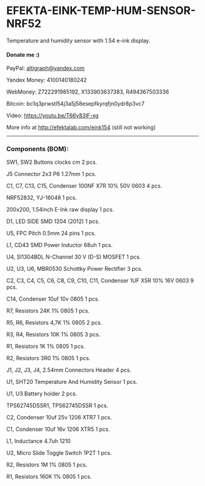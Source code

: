 # EFEKTA-EINK-TEMP-HUM-SENSOR-NRF52

Temperature and humidity sensor with 1.54 e-ink display.

#### Donate me :)

PayPal: altigraph@yandex.com

Yandex Money: 4100140180242

WebMoney: Z722291985192, X133903637383, R494367503336

Bitcoin: bc1q3prwstl54j3a5j58esepfkyrqfjn0ydr8p3vc7

Video: https://youtu.be/T66y83lF-xg

More info at http://efektalab.com/eink154 (still not working)

---

### Components (BOM):

SW1, SW2 Buttons clocks cm 2 pcs.

J5 Connector 2x3 P6 1.27mm 1 pcs.

C1, C7, C13, C15, Condenser 100NF X7R 10% 50V 0603 4 pcs.

NRF52832, YJ-16048 1 pcs.

200x200, 1.54inch E-Ink raw display 1 pcs.

D1, LED SIDE SMD 1204 (2012) 1 pcs.

U5, FPC Pitch 0.5mm 24 pins 1 pcs.

L1, CD43 SMD Power Inductor 68uh 1 pcs.

U4, SI1304BDL N-Channel 30 V (D-S) MOSFET 1 pcs.

U2, U3, U6, MBR0530 Schottky Power Rectifier 3 pcs.

C2, C3, C4, C5, C6, C8, C9, C10, C11, Condenser 1UF X5R 10% 16V 0603 9 pcs.

C14, Condenser 10uf 10v 0805 1 pcs.

R7, Resistors 24K 1% 0805 1 pcs.

R5, R6, Resistors 4,7K 1% 0805 2 pcs.

R3, R4, Resistors 10K 1% 0805 3 pcs.

R1, Resistors 1K 1% 0805 1 pcs.

R2, Resistors 3R0 1% 0805 1 pcs.

J1, J2, J3, J4, 2.54mm Connectors Header 4 pcs.

U1, SHT20 Temperature And Humidity Sensor 1 pcs.

U1, U3 Battery holder 2 pcs.

TPS62745DSSR1, TPS62745DSSR 1 pcs.

C2, Condenser 10uf 25v 1206 XTR7 1 pcs.

C1, Condenser 10uf 16v 1206 XTR5 1 pcs.

L1, Inductance 4.7uh 1210

U2, Micro Slide Toggle Switch 1P2T 1 pcs.

R2, Resistors 1M 1% 0805 1 pcs.

R1, Resistors 160K 1% 0805 1 pcs.


